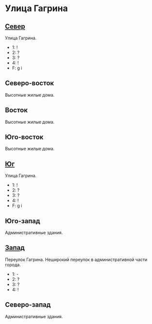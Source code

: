 # Улица Гагрина

## [Север](./510100.md)

Улица Гагрина.

* 1:    !
* 2:    ?
* 3:    ?
* 4:    !
* F:    g   i

## Северо-восток

Высотные жилые дома.

## Восток

Высотные жилые дома.

## Юго-восток

Высотные жилые дома.

## [Юг](./510115.md)

Улица Гагрина.

* 1:    !
* 2:    ?
* 3:    ?
* 4:    !
* F:    g   i

## Юго-запад

Административные здания.

## [Запад](./505105.md)

Переулок Гагрина.
Неширокий переулок в административной части города.

* 1:    -
* 2:    ?
* 3:    ?
* 4:    !

## Северо-запад

Административные здания.
